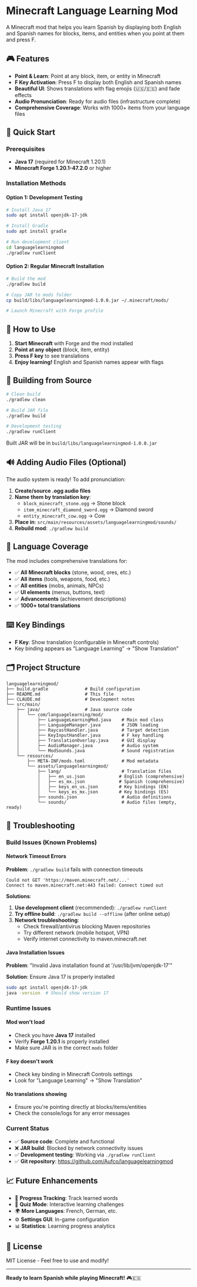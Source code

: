 # Minecraft Language Learning Mod

A Minecraft mod that helps you learn Spanish by displaying both English and Spanish names for blocks, items, and entities when you point at them and press F.

## 🎮 Features

- **Point & Learn**: Point at any block, item, or entity in Minecraft
- **F Key Activation**: Press F to display both English and Spanish names  
- **Beautiful UI**: Shows translations with flag emojis (🇺🇸/🇪🇸) and fade effects
- **Audio Pronunciation**: Ready for audio files (infrastructure complete)
- **Comprehensive Coverage**: Works with 1000+ items from your language files

## 🚀 Quick Start

### Prerequisites
- **Java 17** (required for Minecraft 1.20.1)
- **Minecraft Forge 1.20.1-47.2.0** or higher

### Installation Methods

#### Option 1: Development Testing
```bash
# Install Java 17
sudo apt install openjdk-17-jdk

# Install Gradle  
sudo apt install gradle

# Run development client
cd languagelearningmod
./gradlew runClient
```

#### Option 2: Regular Minecraft Installation
```bash
# Build the mod
./gradlew build

# Copy JAR to mods folder
cp build/libs/languagelearningmod-1.0.0.jar ~/.minecraft/mods/

# Launch Minecraft with Forge profile
```

## 🎯 How to Use

1. **Start Minecraft** with Forge and the mod installed
2. **Point at any object** (block, item, entity) 
3. **Press F key** to see translations
4. **Enjoy learning!** English and Spanish names appear with flags

## 🔧 Building from Source

```bash
# Clean build
./gradlew clean

# Build JAR file
./gradlew build

# Development testing
./gradlew runClient
```

Built JAR will be in `build/libs/languagelearningmod-1.0.0.jar`

## 🔊 Adding Audio Files (Optional)

The audio system is ready! To add pronunciation:

1. **Create/source .ogg audio files**
2. **Name them by translation key**:
   - `block_minecraft_stone.ogg` → Stone block
   - `item_minecraft_diamond_sword.ogg` → Diamond sword
   - `entity_minecraft_cow.ogg` → Cow
3. **Place in**: `src/main/resources/assets/languagelearningmod/sounds/`
4. **Rebuild mod**: `./gradlew build`

## 📝 Language Coverage

The mod includes comprehensive translations for:
- ✅ **All Minecraft blocks** (stone, wood, ores, etc.)
- ✅ **All items** (tools, weapons, food, etc.) 
- ✅ **All entities** (mobs, animals, NPCs)
- ✅ **UI elements** (menus, buttons, text)
- ✅ **Advancements** (achievement descriptions)
- ✅ **1000+ total translations**

## ⌨️ Key Bindings

- **F Key**: Show translation (configurable in Minecraft controls)
- Key binding appears as "Language Learning" → "Show Translation"

## 🗂️ Project Structure

```
languagelearningmod/
├── build.gradle              # Build configuration
├── README.md                 # This file  
├── CLAUDE.md                 # Development notes
└── src/main/
    ├── java/                 # Java source code
    │   └── com/languagelearning/mod/
    │       ├── LanguageLearningMod.java    # Main mod class
    │       ├── LanguageManager.java        # JSON loading
    │       ├── RaycastHandler.java         # Target detection
    │       ├── KeyInputHandler.java        # F key handling  
    │       ├── TranslationOverlay.java     # GUI display
    │       ├── AudioManager.java           # Audio system
    │       └── ModSounds.java              # Sound registration
    └── resources/
        ├── META-INF/mods.toml              # Mod metadata
        └── assets/languagelearningmod/
            ├── lang/                       # Translation files
            │   ├── en_us.json             # English (comprehensive)
            │   ├── es_mx.json             # Spanish (comprehensive)  
            │   ├── keys_en_us.json        # Key bindings (EN)
            │   └── keys_es_mx.json        # Key bindings (ES)
            ├── sounds.json                 # Audio definitions
            └── sounds/                     # Audio files (empty, ready)
```

## 🐛 Troubleshooting

### Build Issues (Known Problems)

#### Network Timeout Errors
**Problem**: `./gradlew build` fails with connection timeouts
```
Could not GET 'https://maven.minecraft.net/...'
Connect to maven.minecraft.net:443 failed: Connect timed out
```

**Solutions**:
1. **Use development client** (recommended): `./gradlew runClient`
2. **Try offline build**: `./gradlew build --offline` (after online setup)
3. **Network troubleshooting**:
   - Check firewall/antivirus blocking Maven repositories
   - Try different network (mobile hotspot, VPN)
   - Verify internet connectivity to maven.minecraft.net

#### Java Installation Issues
**Problem**: "Invalid Java installation found at '/usr/lib/jvm/openjdk-17'"

**Solution**: Ensure Java 17 is properly installed
```bash
sudo apt install openjdk-17-jdk
java -version  # Should show version 17
```

### Runtime Issues

#### Mod won't load
- Check you have **Java 17** installed
- Verify **Forge 1.20.1** is properly installed
- Make sure JAR is in the correct `mods` folder

#### F key doesn't work  
- Check key binding in Minecraft Controls settings
- Look for "Language Learning" → "Show Translation"

#### No translations showing
- Ensure you're pointing directly at blocks/items/entities
- Check the console/logs for any error messages

### Current Status
- ✅ **Source code**: Complete and functional
- ❌ **JAR build**: Blocked by network connectivity issues
- ✅ **Development testing**: Working via `./gradlew runClient`
- ✅ **Git repository**: https://github.com/Aufco/languagelearningmod

## 📈 Future Enhancements

- 🎯 **Progress Tracking**: Track learned words
- 🧠 **Quiz Mode**: Interactive learning challenges  
- 🌍 **More Languages**: French, German, etc.
- ⚙️ **Settings GUI**: In-game configuration
- 📊 **Statistics**: Learning progress analytics

## 📄 License

MIT License - Feel free to use and modify!

---

**Ready to learn Spanish while playing Minecraft!** 🎮🇪🇸